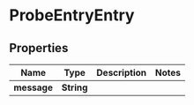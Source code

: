 

# ProbeEntryEntry

## Properties

Name | Type | Description | Notes
------------ | ------------- | ------------- | -------------
**message** | **String** |  | 



